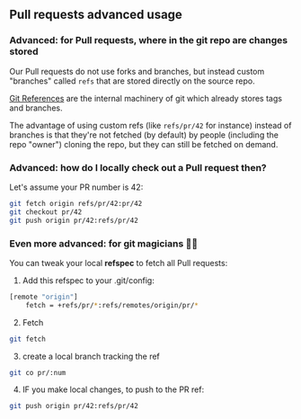 
## Pull requests advanced usage

### Advanced: for Pull requests, where in the git repo are changes stored

Our Pull requests do not use forks and branches, but instead custom "branches" called `refs` that are stored directly on the source repo.

[Git References](https://git-scm.com/book/en/v2/Git-Internals-Git-References) are the internal machinery of git which already stores tags and branches.

The advantage of using custom refs (like `refs/pr/42` for instance) instead of branches is that they're not fetched (by default) by people (including the repo "owner") cloning the repo, but they can still be fetched on demand.

### Advanced: how do I locally check out a Pull request then?

Let's assume your PR number is 42:

```bash
git fetch origin refs/pr/42:pr/42
git checkout pr/42
git push origin pr/42:refs/pr/42
```

### Even more advanced: for git magicians 🧙‍♀️

You can tweak your local **refspec** to fetch all Pull requests:

1. Add this refspec to your .git/config:

```bash
[remote "origin"]
	fetch = +refs/pr/*:refs/remotes/origin/pr/*
```

2. Fetch

```bash
git fetch
```

3. create a local branch tracking the ref

```bash
git co pr/:num
```

4. IF you make local changes, to push to the PR ref:

```bash
git push origin pr/42:refs/pr/42
```

